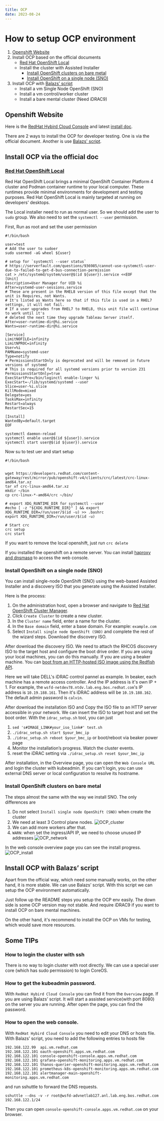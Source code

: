 ```yaml
---
title: OCP
date: 2023-08-24
---
```


# How to setup OCP environment

  1. [Openshift Website](https://console.redhat.com/openshift/)
  1. Install OCP based on the official documents
     * [Red Hat OpenShift Local](https://access.redhat.com/documentation/en-us/red_hat_openshift_local/)
     * Install the cluster with Assisted Installer
       * [Install OpenShift clusters on bare metal](https://console.redhat.com/openshift/assisted-installer/clusters/~new)
       * [Install OpenShift on a single node (SNO)](https://docs.openshift.com/container-platform/4.13/installing/installing_sno/install-sno-installing-sno.html)
  1. Install OCP with [Balazs’ script](https://github.com/bn222/cluster-deployment-automation)
     * Install a vm Single Node OpenShift (SNO)
     * Install a vm control/worker cluster
     * Install a bare mental cluster (Need iDRAC9)

## Openshift Website

Here is the [RedHat Hybird Cloud Console](https://console.redhat.com/openshift/) and
latest [install doc](https://docs.openshift.com/container-platform/4.13/installing/index.html).

There are 2 ways to install the OCP for developer testing. One is via the official document.
Another is use [Balazs' script](https://github.com/bn222/cluster-deployment-automation).

## Install OCP via the official doc

### [Red Hat OpenShift Local](https://access.redhat.com/documentation/en-us/red_hat_openshift_local/)

Red Hat OpenShift Local brings a minimal OpenShift Container Platform 4 cluster and Podman container runtime to your local computer.
These runtimes provide minimal environments for development and testing purposes.
Red Hat OpenShift Local is mainly targeted at running on developers' desktops.

The Local installer need to run as normal user. So we should add the user
to `sudo` group. We also need to set the `systemctl --user` permission.

First, Run as root and set the user permission
```
#!/bin/bash

user=test
# Add the user to sudoer
sudo usermod -aG wheel ${user}

# setup for `systemctl --user status`
# https://serverfault.com/questions/936985/cannot-use-systemctl-user-due-to-failed-to-get-d-bus-connection-permission
cat > /etc/systemd/system/user@$(id ${user}).service <<EOF
[Unit]
Description=User Manager for UID %i
After=systemd-user-sessions.service
# These are present in the RHEL8 version of this file except that the unit is Requires, not Wants.
# It's listed as Wants here so that if this file is used in a RHEL7 settings, it will not fail.
# If a user upgrades from RHEL7 to RHEL8, this unit file will continue to work until it's
# deleted the next time they upgrade Tableau Server itself.
After=user-runtime-dir@%i.service
Wants=user-runtime-dir@%i.service

[Service]
LimitNOFILE=infinity
LimitNPROC=infinity
User=%i
PAMName=systemd-user
Type=notify
# PermissionsStartOnly is deprecated and will be removed in future versions of systemd
# This is required for all systemd versions prior to version 231
PermissionsStartOnly=true
ExecStartPre=/bin/loginctl enable-linger %i
ExecStart=-/lib/systemd/systemd --user
Slice=user-%i.slice
KillMode=mixed
Delegate=yes
TasksMax=infinity
Restart=always
RestartSec=15

[Install]
WantedBy=default.target
EOF

systemctl daemon-reload
systemctl enable user@$(id ${user}).service
systemctl start user@$(id ${user}).service

```

Now su to test uer and start setup
```
#!/bin/bash


wget https://developers.redhat.com/content-gateway/rest/mirror/pub/openshift-v4/clients/crc/latest/crc-linux-amd64.tar.xz
tar xf crc-linux-amd64.tar.xz
mkdir ~/bin
cp crc-linux-*-amd64/crc ~/bin/

# export XDG_RUNTIME_DIR for systemctl --user
#echo [ -z "${XDG_RUNTIME_DIR}" ] && export XDG_RUNTIME_DIR=/run/user/$(id -u) >> .bashrc
export XDG_RUNTIME_DIR=/run/user/$(id -u)

# Start crc
crc setup
crc start
```

If you want to remove the local openshift, just run `crc delete`

If you installed the openshift on a remote server. You can install [haproxy and dnsmasq](https://access.redhat.com/documentation/en-us/red_hat_openshift_local/2.25/html/getting_started_guide/networking#setting_up_redhat_openshift_local_on_a_remote_server) to access the web console.

### Install OpenShift on a single node (SNO)

You can install single-node OpenShift (SNO) using the web-based Assisted Installer
and a discovery ISO that you generate using the Assisted Installer.

Here is the process:
  1. On the administration host, open a browser and navigate to [Red Hat OpenShift Cluster Manager](https://console.redhat.com/openshift/assisted-installer/clusters).
  1. Click `Create Cluster` to create a new cluster.
  1. In the `Cluster name` field, enter a name for the cluster.
  1. In the `Base domain` field, enter a base domain. For example: `example.com`
  1. Select `Install single node OpenShift (SNO)` and complete the rest of the wizard steps. Download the discovery ISO.

After download the discovery ISO. We need to attach the RHCOS discovery ISO to the target host and configure the boot drive order.
If you are using your local machines, you can do this manually. If you are using a beaker machine.
You can [boot from an HTTP-hosted ISO image using the Redfish API](https://docs.openshift.com/container-platform/4.13/installing/installing_sno/install-sno-installing-sno.html#install-booting-from-an-iso-over-http-redfish_install-sno-installing-sno-with-the-assisted-installer).

Here we will take DELL's iDRAC control pannel as example. In beaker, each machine has a remote access controller.
And the IP address is it's own IP + 1. For example, the `wsfd-netdev78.ntdv.lab.eng.bos.redhat.com`'s IP address
is `10.19.188.161`. Then it's iDRAC address will be `10.19.188.162`. The default admin password is `calvin`.

After download the installation ISO and Copy the ISO file to an HTTP server accessible in your network.
We can insert the ISO to target host and set the boot order. With the `idrac_setup.sh` tool, you can just
  1. `sed 's#IMAGE_LINK#your_iso_link#' test.sh`
  1. `./idrac_setup.sh start $your_bmc_ip`
  1. `./idrac_setup.sh reboot $your_bmc_ip` or boot/reboot via beaker power page
  1. Monitor the installation’s progress. Watch the cluster events.
  1. reset the iDRAC setting via `./idrac_setup.sh reset $your_bmc_ip`

After installation, in the Overview page, you can open the `Web Console URL`
and login the cluster with kubeadmin. If you can't login, you can use external
DNS server or local configuration to resolve its hostname.

###  Install OpenShift clusters on bare metal

The steps almost the same with the way we install SNO. The only differences are
  1. Do not select `Install single node OpenShift (SNO)` when create the cluster
  1. We need at least 3 Control plane nodes.
     ![OCP_cluster](/OCP_cluster.png)
  1. We can add more workers after that.
  1. `WARN`: when set the ingress/API IP, we need to choose unused IP addresses
     ![OCP_network](/OCP_network.png)

In the web console overview page you can see the install progress.
![OCP_install](/OCP_install.png)

##  Install OCP with Balazs’ script

Apart from the official way, which need some manually works, on the other hand, it is more stable.
We can use Balazs’ script. With this script we can setup the OCP environment automatically.

Just follow up the README steps you setup the OCP env easily. The down side
is some OCP version may not stable. And require iDRAC9 if you want to install
OCP on bare mental machines.

On the other hand, it's recommend to install the OCP on VMs for testing, which
would save more resources.

## Some TIPs

### How to login the cluster with ssh

There is no way to login cluster with root directly. We can use a special user
core (which has sudo permission) to login CoreOS.

### How to get the kubeadmin password.

With `RedHat Hybird Cloud Console` you can find it from the `Overview` page.
If you are using Balazs’ script. It will start a assisted service(with port 8080)
 on the server you are running. After open the page, you can find the password.

### How to open the web console.

With `RedHat Hybird Cloud Console` you need to edit your DNS or hosts file.
With Balazs’ script, you need to add the following entries to hosts file
```
192.168.122.99	api.vm.redhat.com
192.168.122.101	oauth-openshift.apps.vm.redhat.com
192.168.122.101	console-openshift-console.apps.vm.redhat.com
192.168.122.101	grafana-openshift-monitoring.apps.vm.redhat.com
192.168.122.101	thanos-querier-openshift-monitoring.apps.vm.redhat.com
192.168.122.101	prometheus-k8s-openshift-monitoring.apps.vm.redhat.com
192.168.122.101	alertmanager-main-openshift-monitoring.apps.vm.redhat.com
```

and run sshuttle to forward the DNS requests.

```
sshuttle --dns -v -r root@wsfd-advnetlab127.anl.lab.eng.bos.redhat.com 192.168.122.1/24
```
Then you can open `console-openshift-console.apps.vm.redhat.com` on your browser.
